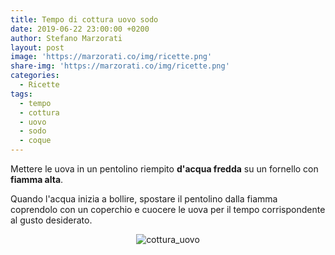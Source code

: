 ```yaml
---
title: Tempo di cottura uovo sodo
date: 2019-06-22 23:00:00 +0200
author: Stefano Marzorati
layout: post
image: 'https://marzorati.co/img/ricette.png'
share-img: 'https://marzorati.co/img/ricette.png'
categories:
  - Ricette
tags:
  - tempo
  - cottura
  - uovo
  - sodo
  - coque
---
```

Mettere le uova in un pentolino riempito **d'acqua fredda** su un fornello con **fiamma alta**.   

Quando l'acqua inizia a bollire, spostare il pentolino dalla fiamma coprendolo con un coperchio e cuocere le uova per il tempo corrispondente al gusto desiderato.   

<center>
<img alt="cottura_uovo" src="https://live.staticflickr.com/65535/40931695443_40c99464ef_o.jpg">
</center>   

